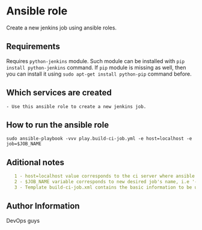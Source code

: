 # Ansible role 

Create a new jenkins job using ansible roles.

## Requirements

Requires `python-jenkins` module. Such module can be installed with `pip install python-jenkins` command.
If `pip` module is missing as well, then you can install it using `sudo apt-get install python-pip` command before.

## Which services are created

```
- Use this ansible role to create a new jenkins job.
```

## How to run the ansible role 
```
sudo ansible-playbook -vvv play.build-ci-job.yml -e host=localhost -e job=$JOB_NAME
```

## Aditional notes

```yaml
   1 - host=localhost value corresponds to the ci server where ansible will deployed the new jobs
   2 - $JOB_NAME variable corresponds to new desired job's name, i.e '-e job=run-devops-process-dev'
   3 - Template build-ci-job.xml contains the basic information to be used in the job creation process like description and build step to execute all needed commands 

```

## Author Information

DevOps guys
